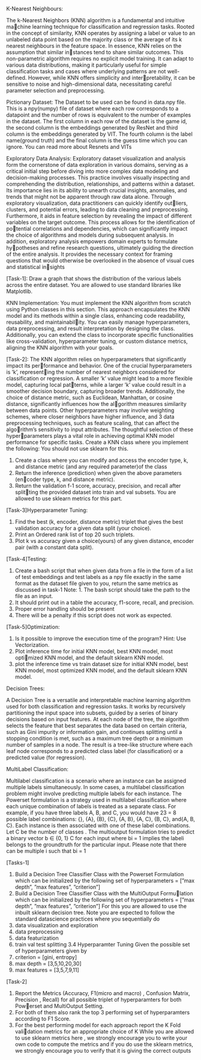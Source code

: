 K-Nearest Neighbours:

The k-Nearest Neighbors (KNN) algorithm is a fundamental and intuitive machine learning technique for classification and regression tasks. Rooted in the concept of similarity, KNN operates by assigning a label or value to an unlabeled data point based on the majority class or the average of its k nearest neighbours in the feature space. In essence, KNN relies on the assumption that similar instances tend to share similar outcomes. This non-parametric algorithm requires no explicit model training. It can adapt to various data distributions, making it particularly useful for simple classification tasks and cases where underlying patterns are not well-defined. However, while KNN offers simplicity and interpretability, it can be sensitive to noise and high-dimensional data, necessitating careful parameter selection and preprocessing.

Pictionary Dataset: The Dataset to be used can be found in data.npy file. This is a npy(numpy) file of dataset where each row corresponds to a datapoint and the number of rows is equivalent to the number of examples in the dataset. The first column in each row of the dataset is the game id, the second column is the embeddings generated by ResNet and third column is the embeddings generated by VIT. The fourth column is the label name(ground truth) and the final column is the guess time which you can ignore. You can read more about Resnets and VITs


Exploratory Data Analysis: Exploratory dataset visualization and analysis form the cornerstone of data exploration in various domains, serving as a critical initial step before diving into more complex data modeling and decision-making processes. This practice involves visually inspecting and comprehending the distribution, relationships, and patterns within a dataset. Its importance lies in its ability to unearth crucial insights, anomalies, and trends that might not be apparent through raw data alone. Through exploratory visualization, data practitioners can quickly identify outliers, clusters, and potential errors, leading to data cleaning and preprocessing. Furthermore, it aids in feature selection by revealing the impact of different variables on the target outcome. This process allows for the identification of potential correlations and dependencies, which can significantly impact the choice of algorithms and models during subsequent analysis. In addition, exploratory analysis empowers domain experts to formulate hypotheses and refine research questions, ultimately guiding the direction of the entire analysis. It provides the necessary context for framing questions that would otherwise be overlooked in the absence of visual cues and statistical insights

[Task-1]: Draw a graph that shows the distribution of the various labels across the entire dataset. You are allowed to use standard libraries like Matplotlib.

KNN Implementation: You must implement the KNN algorithm from scratch using Python classes in this section. This approach encapsulates the KNN model and its methods within a single class, enhancing code readability, reusability, and maintainability. You can easily manage hyperparameters, data preprocessing, and result interpretation by designing the class. Additionally, you can extend the class to incorporate specific functionalities like cross-validation, hyperparameter tuning, or custom distance metrics, aligning the KNN algorithm with your goals.

[Task-2]: The KNN algorithm relies on hyperparameters that significantly impact its performance and behavior. One of the crucial hyperparameters is ’k’, representing the number of nearest neighbors considered for classification or regression. A smaller ’k’ value might lead to a more flexible model, capturing local patterns, while a larger ’k’ value could result in a smoother decision boundary, capturing broader trends. Additionally, the choice of distance metric, such as Euclidean, Manhattan, or cosine distance, significantly influences how the algorithm measures similarity between data points. Other hyperparameters may involve weighting schemes, where closer neighbors have higher influence, and 3 data preprocessing techniques, such as feature scaling, that can affect the algorithm’s sensitivity to input attributes. The thoughtful selection of these hyperparameters plays a vital role in achieving optimal KNN model performance for specific tasks. Create a KNN class where you implement the following:
You should not use sklearn for this.
1. Create a class where you can modify and access the encoder type, k, and distance metric (and any required parameter)of the class 
2. Return the inference (prediction) when given the above parameters (encoder type, k, and distance metric). 
3. Return the validation f-1 score, accuracy, precision, and recall after splitting the provided dataset into train and val subsets. You are allowed to use sklearn metrics for this part.

[Task-3]Hyperparameter Tuning:
1. Find the best (k, encoder, distance metric) triplet that gives the best validation accuracy for a given data split (your choice). 
2. Print an Ordered rank list of top 20 such triplets. 
3. Plot k vs accuracy given a choice(yours) of any given distance, encoder pair (with a constant data split).

[Task-4]Testing:
1. Create a bash script that when given data from a file in the form of a list of test embeddings and test labels as a npy file exactly in the same format as the dataset file given to you, return the same metrics as discussed in task-1
Note: 1. The bash script should take the path to the file as an input. 
2. It should print out in a table the accuracy, f1-score, recall, and precision.
3. Proper error handling should be present 
4. There will be a penalty if this script does not work as expected.

[Task-5]Optimization:
1. Is it possible to improve the execution time of the program? Hint: Use Vectorization. 
2. Plot inference time for initial KNN model, best KNN model, most optimized KNN model, and the default sklearn KNN model. 
3. plot the inference time vs train dataset size for initial KNN model, best KNN model, most optimized KNN model, and the default sklearn KNN model.


Decision Trees:

A Decision Tree is a versatile and interpretable machine learning algorithm used
for both classification and regression tasks. It works by recursively partitioning
the input space into subsets, guided by a series of binary decisions based on
input features. At each node of the tree, the algorithm selects the feature
that best separates the data based on certain criteria, such as Gini impurity or
information gain, and continues splitting until a stopping condition is met, such
as a maximum tree depth or a minimum number of samples in a node. The
result is a tree-like structure where each leaf node corresponds to a predicted
class label (for classification) or a predicted value (for regression).

 MultiLabel Classification:
 
Multilabel classification is a scenario where an instance can be assigned multiple
labels simultaneously. In some cases, a multilabel classification problem might
involve predicting multiple labels for each instance.
The Powerset formulation is a strategy used in multilabel classification where
each unique combination of labels is treated as a separate class. For example,
if you have three labels A, B, and C, you would have 23 = 8 possible label
combinations: {}, {A}, {B}, {C}, {A, B}, {A, C}, {B, C}, and{A, B, C}. Each
instance is then associated with one of these label combinations.
Let C be the number of classes . The multioutput formulation tries to predict
a binary vector b ∈ {0, 1}
C for each input where bi = 1 implies the labeli belongs
to the groundtruth for the particular input. Please note that there can be
multiple i such that bi = 1

[Tasks-1]
1. Build a Decision Tree Classifier Class with the Powerset Formulation
which can be initialized by the following set of hyperparameters = [”max
depth”, ”max features”, ”criterion”]
2. Build a Decision Tree Classifier Class with the MultiOutput Formulation which can be initialized by the following set of hyperparameters =
[”max depth”, ”max features”, ”criterion”]
For this you are allowed to use the inbuilt sklearn decision tree. Note you are
expected to follow the standard datascience practices where you sequentially do
1. data visualization and exploration
2. data preprocessing
3. data featurization
4. train val test splitting
3.4 Hyperparamter Tuning
Given the possible set of hyperparameters given by
1. criterion = [gini, entropy]
2. max depth = [3,5,10,20,30]
3. max features = [3,5,7,9,11]

[Task-2]
1. Report the Metrics (Accuracy, F1(micro and macro) , Confusion Matrix,
Precision , Recall) for all possible triplet of hyperparamters for both Powerset and MultiOutput Setting.
2. For both of them also rank the top 3 performing set of hyperparamters
according to F1 Score.
3. For the best performing model for each approach report the K Fold validation metrics for an appropriate choice of K While you are allowed to use
sklearn metrics here , we strongly encourage you to write your own code
to compute the metrics and if you do use the sklearn metrics, we strongly
encourage you to verify that it is giving the correct outputs
